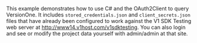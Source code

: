 This example demonstrates how to use C# and the OAuth2Client to query VersionOne. It includes `stored_credentials.json` and `client_secrets.json` files that have already been configured to work against the V1 SDK Testing web server at http://www14.v1host.com/v1sdktesting. You can also login and see or modify the project data yourself with admin/admin at that site.
